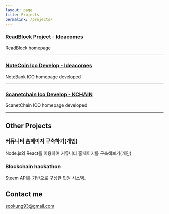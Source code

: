 ```yaml
---
layout: page
title: Projects
permalink: /projects/
---
```


### [ReadBlock Project - Ideacomes](https://readblock.io) 
ReadBlock homepage


***

### [NoteCoin Ico Develop - Ideacomes](https://notebank.io)
NoteBank ICO homepage developed

***

### [Scanetchain Ico Develop - KCHAIN](https://scanetchain.io)
ScanetChain ICO homepage developed

***

## Other Projects

### 커뮤니티 홈페이지 구축하기(개인)

  Node.js와 React를 이용하여 커뮤니티 홈페이지를 구축해보기(개인)
   
### Blockchain hackathon 

   Steem API를 기반으로 구성한 민원 시스템.


## Contact me

[sookung93@gmail.com](mailto:sookung93@gmail.com)
